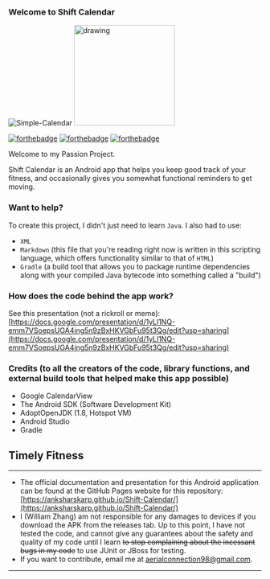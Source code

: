 ### Welcome to Shift Calendar

![Simple-Calendar](https://user-images.githubusercontent.com/58315985/119570873-a499bd80-bd7e-11eb-8295-48fd140a7cc1.png)
<img src="https://user-images.githubusercontent.com/58315985/119570873-a499bd80-bd7e-11eb-8295-48fd140a7cc1.png" alt="drawing" width="200"/>

[![forthebadge](https://forthebadge.com/images/badges/built-for-android.svg)](https://forthebadge.com)
[![forthebadge](https://forthebadge.com/images/badges/made-with-java.svg)](https://forthebadge.com)
[![forthebadge](https://forthebadge.com/images/badges/60-percent-of-the-time-works-every-time.svg)](https://forthebadge.com)

Welcome to my Passion Project.

Shift Calendar is an Android app that helps you keep good track of your fitness, and occasionally gives you
somewhat functional reminders to get moving.

### Want to help?

To create this project, I didn't just need to learn `Java`. I also had to use:

*   `XML`
*   `Markdown` (this file that you're reading right now is written in this scripting language,
    which offers functionality similar to that of `HTML`)
*   `Gradle` (a build tool that allows you to package runtime dependencies along with your
    compiled Java bytecode into something called a "build")


### How does the code behind the app work?

See this presentation (not a rickroll or meme):
[https://docs.google.com/presentation/d/1yLl1NQ-emm7VSoepsUGA4ing5n9zBxHKVGbFu95t3Qg/edit?usp=sharing](https://docs.google.com/presentation/d/1yLl1NQ-emm7VSoepsUGA4ing5n9zBxHKVGbFu95t3Qg/edit?usp=sharing)

### Credits (to all the creators of the code, library functions, and external build tools that helped make this app possible)

- Google CalendarView
- The Android SDK (Software Development Kit)
- AdoptOpenJDK (1.8, Hotspot VM)
- Android Studio
- Gradle

## Timely Fitness
--------------------------
*    The official documentation and presentation for this Android application can be found at the GitHub Pages website for this repository:
     [https://anksharskarp.github.io/Shift-Calendar/](https://anksharskarp.github.io/Shift-Calendar/)
*    I (William Zhang) am not responsible for any damages to devices if you download the APK from the releases tab. Up to this point, I have not tested the code,
     and cannot give any guarantees about the safety and quality of my code until I learn ~~to stop complaining about the incessant bugs in my code~~ to use JUnit or JBoss
     for testing.
*    If you want to contribute, email me at [aerialconnection98@gmail.com](aerialconnection98@gmail.com).
--------------------------
